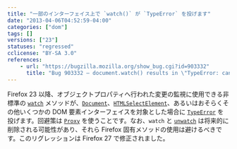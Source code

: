 ```yaml
---
title: "一部のインターフェイス上で `watch()` が `TypeError` を投げます"
date: "2013-04-06T04:52:59-04:00"
categories: ["dom"]
tags: []
versions: ["23"]
statuses: "regressed"
cclicense: "BY-SA 3.0"
references:
    - url: "https://bugzilla.mozilla.org/show_bug.cgi?id=903332"
      title: "Bug 903332 – document.watch() results in \"TypeError: can\'t watch non-native objects of class Proxy\""
---
```

Firefox 23 以降、オブジェクトプロパティへ行われた変更の監視に使用できる非標準の [`watch`](https://developer.mozilla.org/ja/docs/Web/JavaScript/Reference/Global_Objects/Object/watch) メソッドが、[`Document`](https://developer.mozilla.org/ja/docs/Web/API/Document)、[`HTMLSelectElement`](https://developer.mozilla.org/ja/docs/Web/API/HTMLSelectElement)、あるいはおそらくその他いくつかの DOM 要素インターフェイスを対象とした場合に [`TypeError`](https://developer.mozilla.org/ja/docs/Web/JavaScript/Reference/Global_Objects/TypeError) を投げます。回避策は [`Proxy`](https://developer.mozilla.org/ja/docs/Web/JavaScript/Reference/Global_Objects/Proxy) を使うことです。なお、`watch` と [`unwatch`](https://developer.mozilla.org/ja/docs/Web/JavaScript/Reference/Global_Objects/Object/unwatch) は将来的に削除される可能性があり、それら Firefox 固有メソッドの使用は避けるべきです。このリグレッションは Firefox 27 で修正されました。
